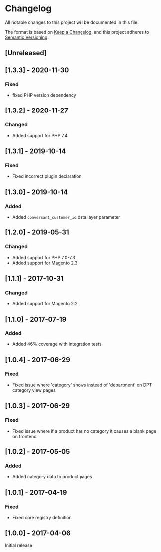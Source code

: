 # Changelog
All notable changes to this project will be documented in this file.

The format is based on [Keep a Changelog](https://keepachangelog.com/en/1.0.0/),
and this project adheres to [Semantic Versioning](https://semver.org/spec/v2.0.0.html).

## [Unreleased]

## [1.3.3] - 2020-11-30

### Fixed

- fixed PHP version dependency

## [1.3.2] - 2020-11-27

### Changed

- Added support for PHP 7.4

## [1.3.1] - 2019-10-14

### Fixed

- Fixed incorrect plugin declaration

## [1.3.0] - 2019-10-14

### Added

- Added `conversant_customer_id` data layer parameter

## [1.2.0] - 2019-05-31

### Changed

- Added support for PHP 7.0-7.3
- Added support for Magento 2.3

## [1.1.1] - 2017-10-31

### Changed

- Added support for Magento 2.2

## [1.1.0] - 2017-07-19

### Added

- Added 46% coverage with integration tests

## [1.0.4] - 2017-06-29

### Fixed

- Fixed issue where 'category' shows instead of 'department' on DPT category view pages

## [1.0.3] - 2017-06-29

### Fixed

- Fixed issue where if a product has no category it causes a blank page on frontend

## [1.0.2] - 2017-05-05

### Added

- Added category data to product pages

## [1.0.1] - 2017-04-19

### Fixed

- Fixed core registry definition

## [1.0.0] - 2017-04-06

Initial release

